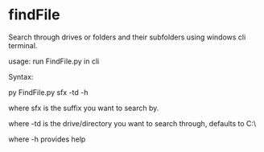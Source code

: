 # findFile

Search through drives or folders and their subfolders using windows cli terminal.

usage: 
  run FindFile.py in cli

Syntax:

  py FindFile.py sfx -td -h
  
  where sfx is the suffix you want to search by.
  
  where -td is the drive/directory you want to search through, defaults to C:\\
  
  where -h provides help
  
